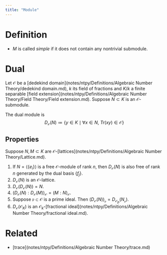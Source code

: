 ```yaml
---
title: "Module"
---
```


# Definition
- $M$ is called _simple_ if it does not contain any nontrivial submodule.

# Dual
Let $\mathcal{O}$ be a [dedekind domain](notes/ntpy/Definitions/Algebraic Number Theory/dedekind domain.md), $k$ its field of fractions and $K/k$ a finite separable [field extension](notes/ntpy/Definitions/Algebraic Number Theory/Field Theory/Field extension.md). Suppose $N\subset K$ is an $\mathcal{O}$-submodule.

The dual module is $$D_\mathcal{O}(N)\coloneqq \{y\in K\mid \forall x\in N, \ Tr(xy)\in\mathcal{O}\}$$

## Properties 
Suppose $N,M\subset K$ are $\mathcal{O}$-[lattices](notes/ntpy/Definitions/Algebraic Number Theory/Lattice.md).
1. If $N=\langle\{e_i\}\rangle$ is a free $\mathcal{O}$-module of rank $n$, then $D_\mathcal{O}(N)$ is also free of rank $n$ generated by the dual basis $\{f_j\}$. 
2. $D_\mathcal{O}(N)$ is an $\mathcal{O}$-lattice.
3. $D_\mathcal{O}(D_\mathcal{O}(N))=N$.
4. $(D_\mathcal{O}(N):D_\mathcal{O}(M))_\mathcal{O}=(M:N)_\mathcal{O}$.
5. Suppose $\mathfrak{p}\subset\mathcal{O}$ is a prime ideal. Then $(D_\mathcal{O}(N))_\mathfrak{p}=D_{\mathcal{O}_p}(N_\mathfrak{p})$.
6. $D_\mathcal{O}(\mathcal{O}_K)$  is an $\mathcal{O}_k$-[fractional ideal](notes/ntpy/Definitions/Algebraic Number Theory/fractional ideal.md).

# Related
- [trace](notes/ntpy/Definitions/Algebraic Number Theory/trace.md)